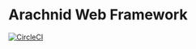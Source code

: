 # Arachnid Web Framework

[![CircleCI](https://circleci.com/gh/petejohanson/arachnid.svg?style=svg)](https://circleci.com/gh/petejohanson/arachnid)
